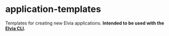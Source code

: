 # application-templates

Templates for creating new Elvia applications.
**Intended to be used with the [Elvia CLI](https://github.com/elvia/elvia-cli).**

